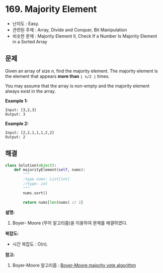 # 169. Majority Element

- 난이도 : Easy.
- 관련된 주제 : Array, Divide and Conquer, Bit Manipulation
- 비슷한 문제 : Majority Element II, Check If a Number Is Majority Element in a Sorted Array

## 문제

Given an array of size *n*, find the majority element. The majority element is the element that appears **more than** `⌊ n/2 ⌋` times.

You may assume that the array is non-empty and the majority element always exist in the array.

**Example 1:**

```
Input: [3,2,3]
Output: 3
```

**Example 2:**

```
Input: [2,2,1,1,1,2,2]
Output: 2
```

## 해결

```python
class Solution(object):
    def majorityElement(self, nums):
        """
        :type nums: List[int]
        :rtype: int
        """      
        nums.sort()
        
        return nums[len(nums) // 2]
```

**설명:**

1. Boyer- Moore (무어 알고리즘)을 이용하여 문제를 해결하였다.

**복잡도:**

- 시간 복잡도 : O(n). 



**참고:**

1. Boyer-Moore 알고리즘 : [Boyer-Moore majority vote algorithm]([https://en.wikipedia.org/wiki/Boyer%E2%80%93Moore_majority_vote_algorithm](https://en.wikipedia.org/wiki/Boyer–Moore_majority_vote_algorithm))

